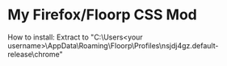 <h1>My Firefox/Floorp CSS Mod</h1>

How to install: Extract to "C:\Users\<your username>\AppData\Roaming\Floorp\Profiles\nsjdj4gz.default-release\chrome"
